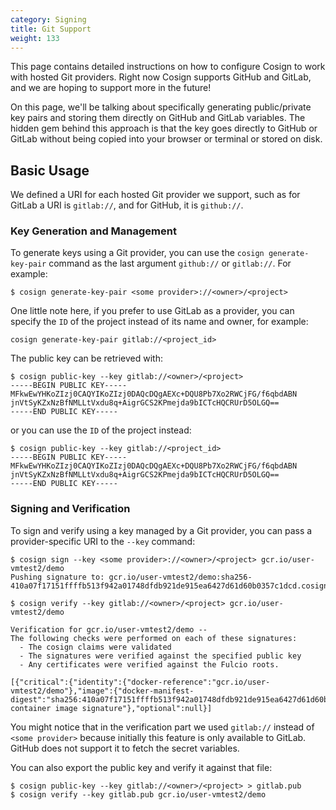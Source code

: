 ```yaml
---
category: Signing
title: Git Support
weight: 133
---
```


This page contains detailed instructions on how to configure Cosign to work with hosted Git providers. Right
now Cosign supports GitHub and GitLab, and we are hoping to support more in the future!

On this page, we'll be talking about specifically generating public/private key pairs and storing them directly
on GitHub and GitLab variables. The hidden gem behind this approach is that the key goes directly to GitHub
or GitLab without being copied into your browser or terminal or stored on disk.

## Basic Usage

We defined a URI for each hosted Git provider we support, such as for GitLab a URI is `gitlab://`, and for GitHub,
it is `github://`.

### Key Generation and Management

To generate keys using a Git provider, you can use the `cosign generate-key-pair` command as the last
argument `github://` or `gitlab://`. For example:

```shell
$ cosign generate-key-pair <some provider>://<owner>/<project>
```

One little note here, if you prefer to use GitLab as a provider, you can specify the `ID` of the project instead of
its name and owner, for example:

```shell
cosign generate-key-pair gitlab://<project_id>
```

The public key can be retrieved with:

```shell
$ cosign public-key --key gitlab://<owner>/<project>
-----BEGIN PUBLIC KEY-----
MFkwEwYHKoZIzj0CAQYIKoZIzj0DAQcDQgAEXc+DQU8Pb7Xo2RWCjFG/f6qbdABN
jnVtSyKZxNzBfNMLLtVxdu8q+AigrGCS2KPmejda9bICTcHQCRUrD5OLGQ==
-----END PUBLIC KEY-----
```

or you can use the `ID` of the project instead:

```shell
$ cosign public-key --key gitlab://<project_id>
-----BEGIN PUBLIC KEY-----
MFkwEwYHKoZIzj0CAQYIKoZIzj0DAQcDQgAEXc+DQU8Pb7Xo2RWCjFG/f6qbdABN
jnVtSyKZxNzBfNMLLtVxdu8q+AigrGCS2KPmejda9bICTcHQCRUrD5OLGQ==
-----END PUBLIC KEY-----
```

### Signing and Verification

To sign and verify using a key managed by a Git provider, you can pass a provider-specific URI to the `--key` command:

```shell
$ cosign sign --key <some provider>://<owner>/<project> gcr.io/user-vmtest2/demo
Pushing signature to: gcr.io/user-vmtest2/demo:sha256-410a07f17151ffffb513f942a01748dfdb921de915ea6427d61d60b0357c1dcd.cosign

$ cosign verify --key gitlab://<owner>/<project> gcr.io/user-vmtest2/demo

Verification for gcr.io/user-vmtest2/demo --
The following checks were performed on each of these signatures:
  - The cosign claims were validated
  - The signatures were verified against the specified public key
  - Any certificates were verified against the Fulcio roots.

[{"critical":{"identity":{"docker-reference":"gcr.io/user-vmtest2/demo"},"image":{"docker-manifest-digest":"sha256:410a07f17151ffffb513f942a01748dfdb921de915ea6427d61d60b0357c1dcd"},"type":"cosign container image signature"},"optional":null}]
```

You might notice that in the verification part we used `gitlab://` instead of `<some provider>` because initially this
feature is only available to GitLab. GitHub does not support it to fetch the secret variables.

You can also export the public key and verify it against that file:

```shell
$ cosign public-key --key gitlab://<owner>/<project> > gitlab.pub
$ cosign verify --key gitlab.pub gcr.io/user-vmtest2/demo
```